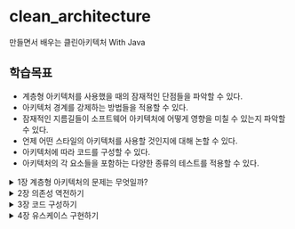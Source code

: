 # clean_architecture
만들면서 배우는 클린아키텍처 With Java
## 학습목표
- 계층형 아키텍처를 사용했을 때의 잠재적인 단점들을 파악할 수 있다.
- 아키텍처 경계를 강제하는 방법들을 적용할 수 있다.
- 잠재적인 지름길들이 소프트웨어 아키텍처에 어떻게 영향을 미칠 수 있는지 파악할 수 있다.
- 언제 어떤 스타일의 아키텍처를 사용할 것인지에 대해 논할 수 있다.
- 아키텍처에 따라 코드를 구성할 수 있다.
- 아키텍처의 각 요소들을 포함하는 다양한 종류의 테스트를 적용할 수 있다.

<details>
<summary>1장 계층형 아키텍처의 문제는 무엇일까?</summary>
<div markdown="1">

#### 웹  계층, 도메인 계층, 영속성 계층으로 구성된  전통적인 웹 애플리케이션 구조
[![2022-09-29-01-17-58.png](https://i.postimg.cc/wBp1HRMf/2022-09-29-01-17-58.png)](https://postimg.cc/PCSXQxmY)
- 위의 웹계층에서는 요청을 받아 도메인 혹은 비즈니스 계층에 있는 서비스로 요청을 보낸다. 서비스에서는 필요한 비즈니스 로직을 수행하고, 도메인 엔티티의 현재 상태를 조회하거나 변경하기 위해서 영속성 컴포넌트를 호출한다.
- 사실 계층형 아키텍처는 견고한 패턴이다. 계층을 잘 이해하고 구성한다면 웹 계층이나 영속성 계층에 독립적으로 도메인 로직을 작성할 수 있다.

#### 그렇다면 계층형 아키텍처의 문제점은 무엇일까?
- 코드에 나쁜 습관들이 스며들기 쉽게 만들고 시간이 지날수록 S/W를 점점 더 변경하기 어렵게 만드는 수많은 허점들을 노출한다.

계층형 아키텍처는 데이터베이스 주도 설계를 유도
----------------
- 정의에 따르면 전통적인 아키텍처의 토대는 DB이다.
- 웹 계층은 도메인 계층에 의존하고, 도메인 계층은 영속성 계층에 의존하기 때문에 자연스레 DB에 의존하게 된다.

### 그렇다면 우리는 왜 '도메인 로직'이 아닌 '데이터베이스'를 토대로 아키텍처를 만드는 걸까?
- 우리는 보통 DB구조를 먼저 생각하고, 이를 토대로 도메인 로직을 구현한다. 이는 전통적인 계층형 아키텍처에서는 합리적인 방법이다. 하지만 비즈니스 관점에서는 전혀 맞지 않다.
- 다른 무엇보다도 도메인 로직을 먼저 만들어야 한다. 그래야만 우리가 로직을 제대로 이해했는지 확인할 수 있다.
- 또 우리가 DB 중심적으로 아키텍처가 만들어지는 이유 중 큰 원인은 ORM 프레임워크를 사용하기 때문이다. 왜냐하면 ORM 프레임워크를 계층형 아키텍처와 결합하면 비즈니스 규칙을 영속성 관점과 섞고 싶은 유혹을 쉽게 받기 때문이다.
  [![2022-09-29-01-31-24.png](https://i.postimg.cc/BZNsnYQf/2022-09-29-01-31-24.png)](https://postimg.cc/JtySTQkp)
- 위 그림과 같이 ORM에 의해 관리되는 엔티티들은 일반적으로 영속성 계층에 둔다. 계층은 아래 방향으로만 접근 가능하기 때문에 도메인 계층에서는 이러한 엔티티에 접근 할 수 있다. 그리고 이러한 엔티티에 접근할 수 있다면 분명 사용되기 마련...!!!
- 하지만 이렇게 되면 영속성 계층과 도메인 계층 사이에 강한 결합이 생기됩니다.
- 영속성 코드가 사실상 도메인 코드에 녹아들어가서 둘 중 하나만 바꾸는 것이 어려워진다.. 이는 유연하고 선택의 폭을 넓혀준다던 계층형 아키텍처의 목표와 반대되는 상황이다.

테스트하기 어려워진다.
--------------
- 계층형 아키텍처를 사용할 때 일반적으로 나타나는 변화의 형태는 계층을 건너뛰는 것이다. 엔티티의 필드를 단 하나만 조작하면 되는 경우 웹 계층에서 바로 영속성 계층에 접근하면 도메인 계층을 건드릴 필요가 없지 않나..?
  [![2022-09-29-01-38-50.png](https://i.postimg.cc/x1VcKpHp/2022-09-29-01-38-50.png)](https://postimg.cc/GHzLRQXv)
### 위 그림에는 두 가지 문제점이 있다.
1. 단 하나의 필드를 조작하는 것에 불과하더라도 도메인 로직을 웹 계층에 구현하게 된다는 것. 앞으로 유스케이스가 확장된다면 더 많은 도메인 로직을 웹 계층에 추가해서 애플리케이션 전반에 걸쳐 책임이 섞이고 핵심 도메인 로직들이 퍼져나갈 확률이 높다.
2. 웹 계층 테스트에서 도메인 계층뿐 아니라 영속성 계층도 모킹(Mocking) 해야 한다는 것이다. 이렇게 되면 단위 테스트의 복잡도가 올라간다.(이건 나의 경험담...🥹)

동시 작업이 어려워진다.
---------------
**"지연되는 소프트웨어 프로젝트에 인력을 더하는 것은 개발을 늦출뿐이다."** - 브룩스
- 만약 애플리케이션에 새로운 유스케이스를 추가한다고 생각해보자. 개발자는 3명이 있다. 한명은 웹 계층에 필요한 기능을 추가할 수 있고, 다른 한 명은 도메인 계층에, 그리고 나머지개발자는 영속성 계층에 기능을 추가한다?? **계층형 아키텍처에서는 이렇게 작업을 할 수 없다.** 모든 것이 영속성 계층 위에 만들어지기 때문에 영속성 계층을 먼저 개발해야 하고, 그 다음에 도메인, 마지막에 웹 계층을 만들어야한다... 그렇기 때문에 동시작업은 불가능하다.
</div>
</details>

<details>
<summary>2장 의존성 역전하기</summary>
<div markdown="1">

- 이번장에서는 단일 책임 원칙과 의존성 역전 원칙에 대해 이야기하는 것으로 시작한다. 두 원칙은 SOLID 원칙에서 'S'와 'D'를 담당하고 있다.
----------
단일 책임 원칙
--------------
- 일반적인 해석은 다음과 같다.
  **하나의 컴포넌트는 오로지 한 가지 일만 해야하고, 그것을 올바르게 수행해야 한다**
  맞는 말이지만 실제 의도는 아니다.

- 실제 정의는 다음과 같다.
  **컴포넌트를 변경하는 이유는 오직 하나뿐이어야 한다.**
  즉, 컴포넌트를 변경할 이유가 오로지 한 가지라면 컴포넌트는 딱 한 가지 일만 하게 된다. 하지만 이보다 더 중요한 것은 변경할 이유가 오직 한 가지라는 그 자체다.

[![2022-09-29-22-32-50.png](https://i.postimg.cc/L81zXDfz/2022-09-29-22-32-50.png)](https://postimg.cc/xX9kpK6C)
- 위 그림에서 컴포넌트 A는 다른 여러 컴포넌트에 의존하는(직접적이든 전이된 것이든) 반면 컴포넌트 E는 의존하는 것이 전혀 없다.
- 컴포넌트 E를 변경할 유일한 이유는 새로운 요구사항에 의해 E의 기능을 바꿔야 할 때 뿐이다. 반면 컴포넌트 A의 경우는 모든 커포넌트에 의존하고 있기 때문에 다른 어떤 컴포넌트가 바뀌든지 같이 바뀌어야함... (오늘 버그를 수정하는 API Service Layer 진짜 딱 이 모양 이꼴이어서 진짜 너무 힘들었다...🥹)

→ 많은 콛느느 단일 책임 원칙을 위반하기 때문에 시간이 갈수록 변경하기가 더 어려워지고 그로 인해 변경 비용도 증가한다.(진짜 뼈저리게 느끼고 있음...하..)
-------------

의존성 역전 원칙
-----------------
- 계층형 아키텍처에서 계층 간 의존성은 항상 다음 계층인 아래 방향을 가리킨다. 단일 책임 원칙을 고수준에서 적용할 때 상위 게층들이 하위 계층들에 비해 변경할 이유가 더 많다는 것을 알 수 있다.
  그렇다면 영속성 계층에 대한 도메인 계층의 의존성 때문에 영속성 계층을 변경할 때마다 잠재거으로 도메인 계층도 변경해야 할까??? 놉!!! 그래서는 안된다. **도메인 코드**는 애플리케이션에서 가장 중요한 코드이기 때문에 변경이 되면 안된다. 그렇다면 어떻게 How?? 이 의존성을 제거할 수 있을까?

### 의존성 역전 원칙
- 코드상의 어떤 의존성이든 그 방향을 바 꿀 수(역전시킬 수) 있다.

[![2022-09-29-23-51-59.png](https://i.postimg.cc/CxVhtR9s/2022-09-29-23-51-59.png)](https://postimg.cc/bs3fSwyZ)
- 도메인 계층에 인터페이스를 도입함으로써 의존성을 역전시킬 수 있고, 그 덕분에 영속성 계층이 도메인 계층에 의존하게 된다.
- ----------

 클린 아키텍처
-----------------
- 로버트 C.마틴은 비즈니스 규칙은 프레임워크, 데이터베이스, UI 기술, 그 밖의 외부 애플리케이션이나 인터페이스로부터 독립적일 수 있다고 이야기했는데, 이는 **도메인 코드가 바깥으로 향하는 어떤 의존성도 없어야 함을 의미한다.**
  [![2022-09-30-00-00-45.png](https://i.postimg.cc/JhKRsmPw/2022-09-30-00-00-45.png)](https://postimg.cc/R33kYkkG)
- 클린 아키텍처의 추상적 모습이다.
- 도메인 코드에서 어떤 영속성 프레임워크나 UI 프레임워크가 사용되는지 알 수 없기 때문에 특정 프레임워크에 특화된 코드를 가질 수 없고 비즈니스 규칙에 집주할 수 있다.

### 클린 아키텍처의 대가
- 도메인 계층이 영속성이나 UI 같은 외부 계층과 철저하게 분리돼야 하므로 애플리케이션의 엔티티에 대한 모델을 각 계층에서 유지보수 해야한다는 단점이 있다.

**예를들어보자**
- 영속성 계층에서 ORM( 객체-관계 매핑 ) 프레임워크를 사용한다고 한다고 치자. 일반적으로 ORM 프레임워크는 데이터베이스 구조 및 객체 필드와 데이터베이스 칼럼의 매핑을 서술한 메타데이터를 담고 있는 엔티티 클래스를 필요로 한다. 하지만 도메인 계층은 영속성 계층을 모르기 때문에 도메인 계층에서 사용한 엔티티 클래스를 영속성계층에서 함께 사용할 수 없고 두 계층에서 각각 엔티티를 만들어야한다. **즉, 도메인 계층과 영속성 계층이 데이터를 주고받을 때 두엔티티를 서로 변환해야 한다는 뜻이다.**
- 하지만 이 부분은 바람직하다고 한다. 왜냐하면 이것이 바로 도메인 코드를 프레임워크에 특화된 문제로 부터 해방 시키고자 했던 결합이 제거된 상태이기 때문이다...!

</div>
</details>

<details>
<summary>3장 코드 구성하기</summary>
<div markdown="1">
이번 장에서는 코드를 구성하는 몇 가지 방법을 살펴보고, 육각형 아키텍처를 직접적으로 반영하는 표현력 있는 패키지 구조를 소개한다.

### 계층을 이용한 패키지 구조
```
buckpal
ㄴ domain
	ㄴ Account
	ㄴ Activity
	ㄴ AccountRepository
	ㄴ AccountService
ㄴ persistence
	ㄴ AccountRepositoryImpl
ㄴ web
	ㄴ AccountController
```
- 웹 계층, 도메인 게층, 영속성 계층 각각에 대해 전용 패키지인 **web, domain, persistence**를 뒀다. 해당 패키지 구조는 **의존성 역전 원칙을 적용해서 의존성이 domain 패키지에 있는 도메인 코드만**을 향하도록 해두었다.
- 여기서는 domain 패키지에 AccountRepository 인터페이스를 추가하고, persistence 패키지에 AccountRepositoryImpl 구현체를 둠으로써 의존성을 역전시켰다.

#### 아직 부족하다.
- 세 가지 이유로 위 패키지 구조도 최적의 구조가 아니다.
  1. 애플리케이션의 기능 조각(functional slice)이나 특성(feature)을 구분 짓는 패키지 경계가 없다.
     해당 구조에서 사용자를 관리하는 기능을 추가해야 한다면 **web 패키지에 UserController를 추가하고, domain 패키지에 UserService, UserRepository, User를 추가하고 psersistence 패키지에 UserRepositoryImpl을 추가**하게 될 것이다.
  2. 애플리케이션이 어떤 유스케이스들을 제공하는 파악 x.
     Account기Service와 AccountController가 어떤 유스케이스를 구현했는지 파악할 수 가 없다. (**내가 이해한 바로는 현재 클래스명으로 어떤 로직이 구현되어있는지 알 수 있냐? 이런 의미로 받아들임**)

기능으로 구성하기
================
```
buckpal
ㄴ account
	ㄴ Account
	ㄴ AccountController
	ㄴ AccountRepository
	ㄴ AccountRepositoryImpl
	ㄴ SendMoneyService
```
- 위 패키지 구조는 기능으로 구성한 패키지 구조이다. (**기능을 기준으로 코드를 구성하면 기반 아키텍처가 명확하게 보이지 않는다.**)
- 각 기능을 묶은 새로운 그룹은 account와 같은 레벨의 새로운 패키지로 들어가고, 패키지 외부에서 접근되면 안 되는 클래스들에 대해 package-private 접근 수준을 이용해 패키지 간의 경계를 강화 할 수 있다.
- 또한 **계층으로 구성하기** 에서의 AccountService의 책임을 좁히기 위해 SendMoneyService로 클래스명을 바꿨다. → *이제 송금하기 유스케이스를 구현한 코드를 클래스명만 보고도 바로 찾을 수 있다.* (소리나는 아키텍처의 예시)

#### 기능 패키징의 아쉬운점
1. 계층에 의한 패키징 방식보다 아키텍처의 가시성을 훨씬 더 떨어뜨린다.
2. 도메인 코드와 영속성 코드 간의 의존성을 역선시켜서 SendMoneyService가 AccountRespository 인터페이스만 알고 있고 구현체는 알 수 없도록 했으에도 불구하고, package-private 접근 수준을 이용해 도메인 코드가 실수로 영속성 코드에 의존하는 것을 막을 수 없다. (이 부분 아직 이해가 덜 되었다,,,,)


아키텍처적으로 표현력 있는 패키지 구조
-----------
- 육각형 아키텍처에서 구조적으로 핵심적인 요소는 엔티티, 유스케이스, 인커밍/아웃고잉 포트, 인커밍/아웃고잉(혹은 주도하거나 주도되는) 어댑터다.
```
buckpal
ㄴ Account
	ㄴ adapter
		ㄴ in
			ㄴ web
				ㄴ AccountController
		ㄴ out
			ㄴ persistence
				ㄴ AccountPersistenceAdapter
				ㄴ SpringDataAccountRepository
	ㄴ domain
		ㄴ Account
		ㄴ Activity
	ㄴ application
		ㄴ SendMoneyService
		ㄴ port
			ㄴ in 
				ㄴ SencdMoneyUseCase
			ㄴ out
				ㄴ LoadAccountPort
				ㄴ UpdateAccountStatePort
```
- 아키텍처적으로 표현력있는 패키지 구조에서는 각 아키텍처 요소들에 정해진 위치가 있다.

### 구성
- 최상위에는 Account와 관련된 유스케이스를 구현한 모듈임을 나타내는 account 패키지가 있다. 그 다음 레벨에는 도메인 모델이 속한 domain 패키지가 있다. application 패키지는 도메인 모델을 둘러싼 서비스 계층을 포함한다. **SendMoneyService는** 인커밍 포트 인터페이스인 **SendMoneyUseCase를** 구현하고, 아웃고잉 포트 인터페이스이자 영속성 어댑터에 의해 구현된 **LoadAccountPort와** **UpdateAccountStatePort** 를 사용한다.

#### adapter 패키지
- 애플리케이션 계층의 인커밍 포트를 호출하는 인커밍 어댑터와 애플리케이션 계층의 아웃고잉 포트에 대한 구현을 제공하는 아웃고잉 adapter를 포함한다.
- Buckpal 예제의 경우 각각의 하위 패키지를 가진 web 어댑터와 persistenc adapter로 이뤄진 간단한 웹 어플리케이션이 된다.

#### 접근의 의미
- 위와 같이 패키지가 아주 많다는 것은 모든 것을 public으로 만들어서 패키지 간의 접근을 허용해야 한다는 것을 의미하는 게 아닐까?
  → 적어도 어댑터 패키지에 대해서는 그렇지 않다. 이 패키지에 들어 있는 모든 클래스들은 application 패키지 내에 있는 포트 인터페이스를 통하지 않고는 바깥에는 호출되지 않기 때문에 package-private 접근 수준으로 둬도 된다. **그렇기 때문에 애플리케이션 계층에서 어댑터 클래스로 향하는 우발적인 의존성은 있을 수 없다.!**
</div>
</details>

<details>
<summary>4장 유스케이스 구현하기</summary>
<div markdown="1">

 유스케이스 둘러보기
----------
01. 입력을 받는다.
02. 비즈니스 규칙을 검증한다.
03. 모델 상태를 조작한다.
04. 출력을 반환한다.

- 유스케이스는 인커밍 어댑터로부터 입력을 받는다. 이 단계를 왜 '입력 유효성 검증'으로 부르지 않는지 의아할 수 있다. 필자는 유스케이스 코드가 도메인 로직에만 신경 써야 하고 입력 유효성  검증으로 오염되면 안 된다고 생각하기 때문임.
- 하지만 유스케이스는 `비즈니스 규칙(business rule)` 을 검증할 책임이 있다. `이번 장의 후반부에서 입력 유효성 검증과 비즈니스 규칙 검증의 차이점에 대해서 살펴보고자 한다.`

## 넓은 서비스 문제를 피하자
- 모든 유스케이스를 한 서비스 클래스에 모두 넣지 않고 각 유스케이스별로 분리된 각각의 서비스로 만든다.
```java
@RequredArgsConstructor
@Transactional
public class SendMoneyService implements SendMoneyUseCase {
	private final LoadAccountPort loadAccountPort;
	private final AccountLock accountLock;
	private final UpdateAccountStatePort updateAccountStatePort;

	@Override
	public boolean snedMoney(SendMoneyCommand command) {
		// TODO: 비즈니스 규칙 검증
		// TODO: 모델 상태 조작
		// TODO: 출력 값 반환
	}
}
```

#### 서비스 구조
[![2023-03-07-23-17-26.png](https://i.postimg.cc/wM1zXz33/2023-03-07-23-17-26.png)](https://postimg.cc/RJx2mj7z)
- 하나의 서비스가 하나의 유스케이스를 구현하고, 도메인 모델을 변경하고 변경된 상태를 저장하기 위해 아웃고잉 포트를 호출한다.
- 이제 위 코드에 남겨진 //TODO를 살펴보자

입력 유효성 검증
------------
- 유스케이스에서 필요로 하는 것을 호출자(caller)가 모두 검증했다고 믿을 수 있을까? 또한 유스케이스는 하나 이상의 어댑터에서 호출될 텐데, 그러면 유효성 검증을 각 어댑터에서 전부 구현해야 한다. ( 별로 좋은 방법은 아닌듯,,,?)
- 애플리케이션 계층에서 입력 유효성을 검증해야 하는 이유는, 그렇게 하지 않을 경우 애플리케이션 코어 바깥쪽으로부터 유효하지 않은 입력값을 받게 되고, 모델의 상태를 해칠 수 있기 때문이다.

### 아니 그럼 도대체 어디서 다뤄??
- **입력모델(input model)** 이 이 문제를 다루도록 해보자. 입력모델은 `SendMoneyCommand` 로 예시를 들어보겠다.
```java
@Getter
public class SendMoneyCommand {
	private final AccountId sourceAccountId;
	private final AccountId targetAccountId;
	private final Money money;

	public SendMoneyCommand(AccountId sai, AccountId tai, Money m) {
		this.sourceAccountId = sai;
		this.targetAccountId = tai;
		this.money = money;
		requireNonNull(sourceAccountId);
		requireNonNull(targetAccountId);
		requireNonNull(money);
		requireGreaterThan(money, 0);
	}
}
```
- SendMOneyCommand의 필드에 final을 지정해 불변 필드로 만들었다. 따라서 일단 생성에 성공하고 나면 상태는 유효하고 이후에 잘못된 상태로 변경할 수 없다는 사실을 보장할 수 있다.

#### Bean Validation API
- 해당 API를 작성하면 위 코드를 더 간편하게 만들 수 있다.
```java
@Getter
public class SendMoneyCommand extends SelfValidating<SendMoneyCommand> {
	@NotNull
	private final Account.AccountId sourceAccountId;
	...

	public SendMoneyCommand(
		Account.AccountId sai, 
		Account.AccountId tai, 
		Money m) {
		this.sourceAccountId = sai;
		this.targetAccountId = tai;
		this.money = money;
		...
		this.validateSelf(); // 여기랑 extends를 왜 받는지 의문임...
	}
}
```
- Controller 파라미터에서 `validation` 애노테이션을 사용할 때는 따로 상속이나 구현했던게 없었는데... 위에 코드 찾아보기.
</div>
</details>